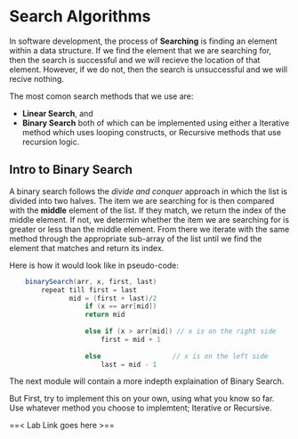 # Search Algorithms
In software development, the process of **Searching** is finding an element within a data structure. If we find the element that we are searching for, then the search is successful and we will recieve the location of that element. However, if we do not, then the search is unsuccessful and we will recive nothing. 

The most comon search methods that we use are:
- **Linear Search**, and
- **Binary Search**
both of which can be implemented using either a Iterative method which uses looping constructs, or Recursive methods that use recursion logic. 

## Intro to Binary Search 
A binary search follows the *divide and conquer* approach in which the list is divided into two halves. The item we are searching for is then compared with the **middle** element of the list. If they match, we return the index of the middle element. If not, we determin whether the item we are searching for is greater or less than the middle element. From there we iterate with the same method through the appropriate sub-array of the list until we find the element that matches and return its index.

Here is how it would look like in pseudo-code:
``` Java
    binarySearch(arr, x, first, last)
        repeat till first = last
               mid = (first + last)/2
                   if (x == arr[mid])
                   return mid
   
                   else if (x > arr[mid]) // x is on the right side
                       first = mid + 1
   
                   else                  // x is on the left side
                       last = mid - 1
```

The next module will contain a more indepth explaination of Binary Search.

But First, try to implement this on your own, using what you know so far. Use whatever method you choose to implemtent; Iterative or Recursive.

==\< Lab Link goes here \>==
